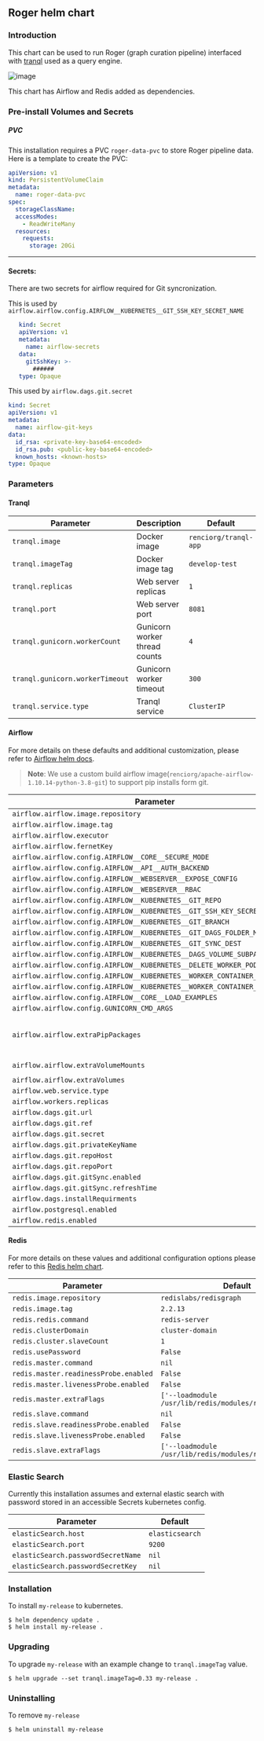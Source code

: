Roger helm chart 
----

### Introduction

This chart can be used to run Roger (graph curation pipeline) interfaced with
 [tranql](https://github.com/NCATS-Tangerine/tranql) used as a query engine.


![image](https://user-images.githubusercontent.com/45075777/107399084-54983300-6ace-11eb-929d-0d8113405cce.png)

This chart has Airflow and Redis added as dependencies. 

### Pre-install Volumes and Secrets

##### PVC


This installation requires a PVC `roger-data-pvc` to store Roger pipeline data. Here is a template
to create the PVC:
```yaml
apiVersion: v1
kind: PersistentVolumeClaim
metadata:
  name: roger-data-pvc
spec:
  storageClassName:
  accessModes:
    - ReadWriteMany
  resources:
    requests:
      storage: 20Gi
```

---

#### Secrets:

There are two secrets for airflow required for Git syncronization.

This is used by `airflow.airflow.config.AIRFLOW__KUBERNETES__GIT_SSH_KEY_SECRET_NAME`
 ```yaml
    kind: Secret
    apiVersion: v1
    metadata:
      name: airflow-secrets
    data:
      gitSshKey: >-
        ######
    type: Opaque
 ```

This used by `airflow.dags.git.secret`

```yaml
kind: Secret
apiVersion: v1
metadata:
  name: airflow-git-keys 
data:
  id_rsa: <private-key-base64-encoded>    
  id_rsa.pub: <public-key-base64-encoded>
  known_hosts: <known-hosts>
type: Opaque
```

### Parameters

#### Tranql

| Parameter | Description | Default |
| --------- | ----        | ----    | 
| `tranql.image` |  Docker image | `renciorg/tranql-app`
| `tranql.imageTag` | Docker image tag  | `develop-test`
| `tranql.replicas` | Web server replicas  | `1`
| `tranql.port` | Web server port  | `8081`
| `tranql.gunicorn.workerCount` | Gunicorn worker thread counts | `4`
| `tranql.gunicorn.workerTimeout` | Gunicorn worker timeout  | `300`
| `tranql.service.type` |  Tranql service | `ClusterIP`


#### Airflow 

For more details on these defaults and additional customization,
please refer to [Airflow helm docs](https://github.com/helm/charts/tree/master/stable/airflow).

> **Note**: We use a custom build airflow image(`renciorg/apache-airflow-1.10.14-python-3.8-git`) to support pip installs form git.


| Parameter |  Default |
| --------- |  ----    | 
| `airflow.airflow.image.repository` | `renciorg/apache-airflow-1.10.14-python-3.8-git`
| `airflow.airflow.image.tag` | `latest`
| `airflow.airflow.executor` | `KubernetesExecutor`
| `airflow.airflow.fernetKey` | `7T512UXSSmBOkpWimFHIVb8jK6lfmSAvx4mO6Arehnc=`
| `airflow.airflow.config.AIRFLOW__CORE__SECURE_MODE` | `True`
| `airflow.airflow.config.AIRFLOW__API__AUTH_BACKEND` | `airflow.api.auth.backend.deny_all`
| `airflow.airflow.config.AIRFLOW__WEBSERVER__EXPOSE_CONFIG` | `False`
| `airflow.airflow.config.AIRFLOW__WEBSERVER__RBAC` | `False`
| `airflow.airflow.config.AIRFLOW__KUBERNETES__GIT_REPO` | `ssh://git@github.com/helxplatform/roger.git`
| `airflow.airflow.config.AIRFLOW__KUBERNETES__GIT_SSH_KEY_SECRET_NAME` | `airflow-secrets`
| `airflow.airflow.config.AIRFLOW__KUBERNETES__GIT_BRANCH` | `develop`
| `airflow.airflow.config.AIRFLOW__KUBERNETES__GIT_DAGS_FOLDER_MOUNT_POINT` | `/opt/airflow/dags`
| `airflow.airflow.config.AIRFLOW__KUBERNETES__GIT_SYNC_DEST` | `roger`
| `airflow.airflow.config.AIRFLOW__KUBERNETES__DAGS_VOLUME_SUBPATH` | `roger`
| `airflow.airflow.config.AIRFLOW__KUBERNETES__DELETE_WORKER_PODS` | `FALSE`
| `airflow.airflow.config.AIRFLOW__KUBERNETES__WORKER_CONTAINER_REPOSITORY` | `renciorg/roger-executor`
| `airflow.airflow.config.AIRFLOW__KUBERNETES__WORKER_CONTAINER_TAG` | `0.26`
| `airflow.airflow.config.AIRFLOW__CORE__LOAD_EXAMPLES` | `False`
| `airflow.airflow.config.GUNICORN_CMD_ARGS` | `--log-level WARNING`
| `airflow.airflow.extraPipPackages` | `['Babel==2.8.0', 'biolink-model==1.2.5', 'biolinkml==1.5.8', 'redisgraph==2.1.5', 'git+https://github.com/RedisGraph/redisgraph-bulk-loader.git', 'flatten-dict', 'git+https://github.com/stevencox/kgx.git']`
| `airflow.airflow.extraVolumeMounts` | `[{'name': 'roger-data', 'mountPath': '/dags/roger/data'}]`
| `airflow.airflow.extraVolumes` | `[{'name': 'roger-data', 'emptyDir': {}}]`
| `airflow.web.service.type` | `ClusterIP`
| `airflow.workers.replicas` | `1`
| `airflow.dags.git.url` | `ssh://git@github.com/helxplatform/roger.git`
| `airflow.dags.git.ref` | `redis-helm`
| `airflow.dags.git.secret` | `airflow-git-keys`
| `airflow.dags.git.privateKeyName` | `id_rsa`
| `airflow.dags.git.repoHost` | `github.com`
| `airflow.dags.git.repoPort` | `22`
| `airflow.dags.git.gitSync.enabled` | `True`
| `airflow.dags.git.gitSync.refreshTime` | `60`
| `airflow.dags.installRequirments` | `True`
| `airflow.postgresql.enabled` | `True`
| `airflow.redis.enabled` | `False`


#### Redis 

For more details on these values and additional configuration options please
refer to this [Redis helm chart](https://github.com/bitnami/charts/tree/master/bitnami/redis).

| Parameter |  Default |
| --------- |  ----    | 
| `redis.image.repository` | `redislabs/redisgraph`
| `redis.image.tag` | `2.2.13`
| `redis.redis.command` | `redis-server`
| `redis.clusterDomain` | `cluster-domain`
| `redis.cluster.slaveCount` | `1`
| `redis.usePassword` | `False`
| `redis.master.command` | `nil`
| `redis.master.readinessProbe.enabled` | `False`
| `redis.master.livenessProbe.enabled` | `False`
| `redis.master.extraFlags` | `['--loadmodule /usr/lib/redis/modules/redisgraph.so']`
| `redis.slave.command` | `nil`
| `redis.slave.readinessProbe.enabled` | `False`
| `redis.slave.livenessProbe.enabled` | `False`
| `redis.slave.extraFlags` | `['--loadmodule /usr/lib/redis/modules/redisgraph.so']`

 
 ### Elastic Search 
 
 Currently this installation assumes and external elastic search with password stored in 
 an accessible Secrets kubernetes config.
 
 
| Parameter |  Default |
| --------- |  ----    | 
| `elasticSearch.host` | `elasticsearch`
| `elasticSearch.port` | `9200`
| `elasticSearch.passwordSecretName` | `nil`
| `elasticSearch.passwordSecretKey` | `nil`
 
 
 
### Installation

To install `my-release` to kubernetes.

```shell script
$ helm dependency update . 
$ helm install my-release . 
```


### Upgrading

To upgrade `my-release` with an example change to `tranql.imageTag` value.

```shell script
$ helm upgrade --set tranql.imageTag=0.33 my-release . 
```


### Uninstalling

To remove `my-release`

```shell script
$ helm uninstall my-release
```